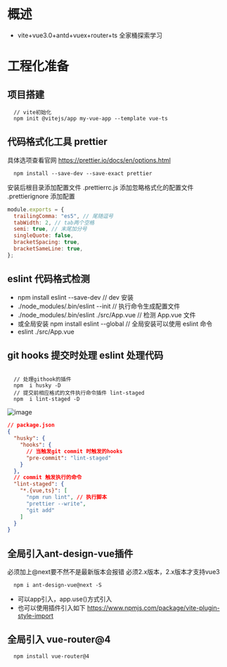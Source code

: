 # 概述

- vite+vue3.0+antd+vuex+router+ts 全家桶探索学习
# 工程化准备
## 项目搭建

```none
  // vite初始化
  npm init @vitejs/app my-vue-app --template vue-ts
```

## 代码格式化工具 prettier

具体选项查看官网
<https://prettier.io/docs/en/options.html>

```CLI
  npm install --save-dev --save-exact prettier
```

安装后根目录添加配置文件 .prettierrc.js
添加忽略格式化的配置文件 .prettierignore
添加配置

```js
module.exports = {
  trailingComma: "es5", // 尾随逗号
  tabWidth: 2, // tab两个空格
  semi: true, // 末尾加分号
  singleQuote: false,
  bracketSpacing: true,
  bracketSameLine: true,
};
```

## eslint 代码格式检测

- npm install eslint --save-dev // dev 安装
- ./node_modules/.bin/eslint --init // 执行命令生成配置文件
- ./node_modules/.bin/eslint ./src/App.vue // 检测 App.vue 文件
- 或全局安装 npm install eslint --global // 全局安装可以使用 eslint 命令
- eslint ./src/App.vue

## git hooks 提交时处理 eslint 处理代码

```none

  // 处理githook的插件
  npm  i husky -D
  // 提交前相应格式的文件执行命令插件 lint-staged
  npm  i lint-staged -D

```
![image](https://user-images.githubusercontent.com/73150571/141251991-0c52f485-e33f-4dd3-9888-57e47ffd5031.png)

```json
// package.json
{
  "husky": {
    "hooks": {
      // 当触发git commit 时触发的hooks
      "pre-commit": "lint-staged"
    }
  },
  // commit 触发执行的命令
  "lint-staged": {
    "*.{vue,ts}": [
      "npm run lint", // 执行脚本
      "prettier --write",
      "git add"
    ]
  }
}
```
## 全局引入ant-design-vue插件
必须加上@next要不然不是最新版本会报错
必须2.x版本，2.x版本才支持vue3
```
  npm i ant-design-vue@next -S
```
- 可以app引入，app.use()方式引入
- 也可以使用插件引入如下
https://www.npmjs.com/package/vite-plugin-style-import

## 全局引入 vue-router@4
```
  npm install vue-router@4
```